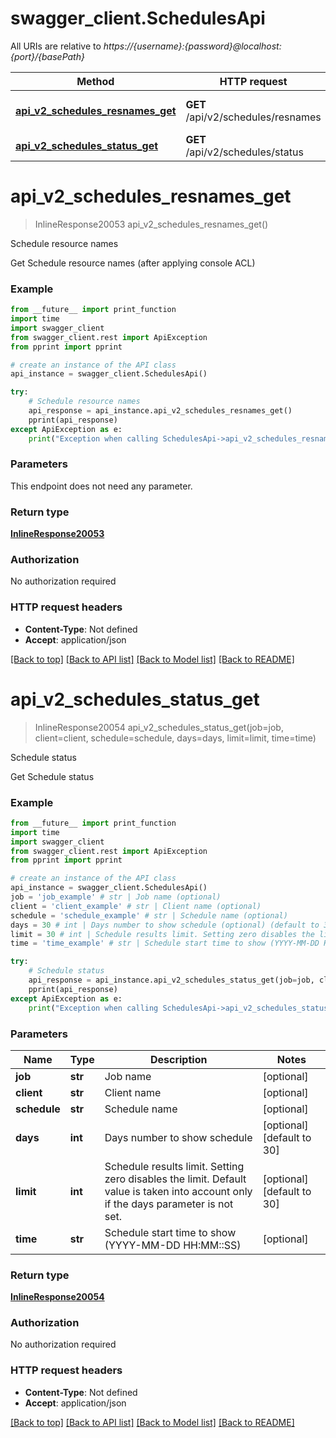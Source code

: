 # swagger_client.SchedulesApi

All URIs are relative to *https://{username}:{password}@localhost:{port}/{basePath}*

Method | HTTP request | Description
------------- | ------------- | -------------
[**api_v2_schedules_resnames_get**](SchedulesApi.md#api_v2_schedules_resnames_get) | **GET** /api/v2/schedules/resnames | Schedule resource names
[**api_v2_schedules_status_get**](SchedulesApi.md#api_v2_schedules_status_get) | **GET** /api/v2/schedules/status | Schedule status

# **api_v2_schedules_resnames_get**
> InlineResponse20053 api_v2_schedules_resnames_get()

Schedule resource names

Get Schedule resource names (after applying console ACL)

### Example
```python
from __future__ import print_function
import time
import swagger_client
from swagger_client.rest import ApiException
from pprint import pprint

# create an instance of the API class
api_instance = swagger_client.SchedulesApi()

try:
    # Schedule resource names
    api_response = api_instance.api_v2_schedules_resnames_get()
    pprint(api_response)
except ApiException as e:
    print("Exception when calling SchedulesApi->api_v2_schedules_resnames_get: %s\n" % e)
```

### Parameters
This endpoint does not need any parameter.

### Return type

[**InlineResponse20053**](InlineResponse20053.md)

### Authorization

No authorization required

### HTTP request headers

 - **Content-Type**: Not defined
 - **Accept**: application/json

[[Back to top]](#) [[Back to API list]](../README.md#documentation-for-api-endpoints) [[Back to Model list]](../README.md#documentation-for-models) [[Back to README]](../README.md)

# **api_v2_schedules_status_get**
> InlineResponse20054 api_v2_schedules_status_get(job=job, client=client, schedule=schedule, days=days, limit=limit, time=time)

Schedule status

Get Schedule status

### Example
```python
from __future__ import print_function
import time
import swagger_client
from swagger_client.rest import ApiException
from pprint import pprint

# create an instance of the API class
api_instance = swagger_client.SchedulesApi()
job = 'job_example' # str | Job name (optional)
client = 'client_example' # str | Client name (optional)
schedule = 'schedule_example' # str | Schedule name (optional)
days = 30 # int | Days number to show schedule (optional) (default to 30)
limit = 30 # int | Schedule results limit. Setting zero disables the limit. Default value is taken into account only if the days parameter is not set. (optional) (default to 30)
time = 'time_example' # str | Schedule start time to show (YYYY-MM-DD HH:MM::SS) (optional)

try:
    # Schedule status
    api_response = api_instance.api_v2_schedules_status_get(job=job, client=client, schedule=schedule, days=days, limit=limit, time=time)
    pprint(api_response)
except ApiException as e:
    print("Exception when calling SchedulesApi->api_v2_schedules_status_get: %s\n" % e)
```

### Parameters

Name | Type | Description  | Notes
------------- | ------------- | ------------- | -------------
 **job** | **str**| Job name | [optional] 
 **client** | **str**| Client name | [optional] 
 **schedule** | **str**| Schedule name | [optional] 
 **days** | **int**| Days number to show schedule | [optional] [default to 30]
 **limit** | **int**| Schedule results limit. Setting zero disables the limit. Default value is taken into account only if the days parameter is not set. | [optional] [default to 30]
 **time** | **str**| Schedule start time to show (YYYY-MM-DD HH:MM::SS) | [optional] 

### Return type

[**InlineResponse20054**](InlineResponse20054.md)

### Authorization

No authorization required

### HTTP request headers

 - **Content-Type**: Not defined
 - **Accept**: application/json

[[Back to top]](#) [[Back to API list]](../README.md#documentation-for-api-endpoints) [[Back to Model list]](../README.md#documentation-for-models) [[Back to README]](../README.md)


